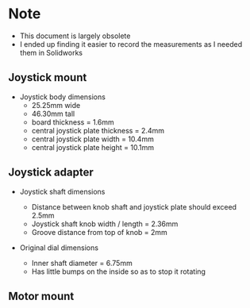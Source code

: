 # Note
- This document is largely obsolete
- I ended up finding it easier to record the measurements as I needed them in Solidworks


## Joystick mount
- Joystick body dimensions
	- 25.25mm wide
	- 46.30mm tall
	- board thickness = 1.6mm
	- central joystick plate thickness = 2.4mm
	- central joystick plate width = 10.4mm
	- central joystick plate height = 10.1mm


## Joystick adapter
- Joystick shaft dimensions
	- Distance between knob shaft and joystick plate should exceed 2.5mm
	- Joystick shaft knob width / length = 2.36mm
	- Groove distance from top of knob = 2mm
	
	
- Original dial dimensions
	- Inner shaft diameter = 6.75mm
	- Has little bumps on the inside so as to stop it rotating



## Motor mount